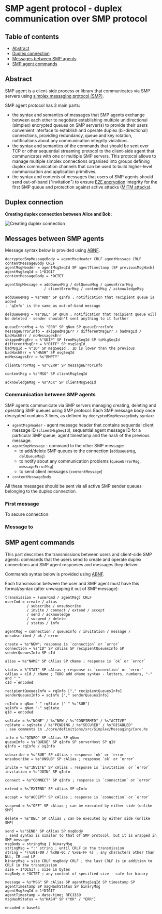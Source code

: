 # SMP agent protocol - duplex communication over SMP protocol

## Table of contents

- [Abstract](#abstract)
- [Duplex connection](#duplex-connection)
- [Messages between SMP agents](#messages-between-smp-agents)
- [SMP agent commands](#smp-agent-commands)

## Abstract

SMP agent is a client-side process or library that communicates via SMP servers using [simplex messaging protocol (SMP)](./simplex-messaging.md).

SMP agent protocol has 3 main parts:

- the syntax and semantics of messages that SMP agents exchange between each other to negotiate establishing multiple unidirectional (simplex) encrypted queues on SMP server(s) to provide their users convenient interface to establish and operate duplex (bi-directional) connections, providing redundancy, queue and key rotation, notifications about any communication integrity violations.
- the syntax and semantics of the commands that should be sent over TCP or other sequential streaming protocol to the client-side agent that communicates with one or multiple SMP servers. This protocol allows to manage multiple simplex connections organised into groups defining duplex communication channels that can be used to build higher-level communication and application primitives.
- the syntax and contents of messages that users of SMP agents should send out-of-band ("invitation") to ensure [E2E encryption][1] integrity for the first SMP queue and protection against active attacks ([MITM attacks][2]).

## Duplex connection

**Creating duplex connection between Alice and Bob:**

![Creating duplex connection](/diagrams/duplex-messaging/duplex-creating.svg)

## Messages between SMP agents

Message syntax below is provided using [ABNF][1].

```abnf
decryptedSmpMessageBody = agentMsgHeader CRLF agentMessage CRLF contentMessageBody CRLF
agentMsgHeader = agentMsgSeqId SP agentTimestamp [SP previousMsgHash]
agentMsgSeqId = 1*DIGIT
contentMessageBody = *OCTET

agentSmpMessage = addQueueMsg / delQueueMsg / queueErrorMsg
                  / clientErrorMsg / contentMsg / acknowledgeMsg

addQueueMsg = %s"ADD" SP qInfo ; notification that recipient queue is added
; `qInfo` is the same as out-of-band message

delQueueMsg = %s"DEL" SP qNum ; notification that recipient queue will be deleted - sender shouldn't sent anything to it further

queueErrorMsg = %s "ERR" SP qNum SP queueErrorInfo
messageErrorInfo = skippedMsgErr / differentMsgErr / badMsgId / badHashErr / noMessagesErr
skippedMsgErr = %"SKIP" SP fromMsgSeqId SP toMsgSeqId
differentMsgErr = %"DIFF" SP msgSeqId
badMsgId = %"ID" SP msgSeqId ; ID is lower than the previous
badHashErr = %"HASH" SP msgSeqId
noMessagesErr = %s"EMPTY"

clientErrorMsg = %s"CERR" SP messageErrorInfo

contentMsg = %s"MSG" SP clientMsgSeqId

acknowledgeMsg = %s"ACK" SP clientMsgSeqId
```

### Communication between SMP agents

SMP agents communicate via SMP servers managing creating, deleting and operating SMP queues using SMP protocol. Each SMP message body once decrypted contains 3 lines, as defined by `decryptedSmpMessageBody` syntax:

- `agentMsgHeader` - agent message header that contains sequential client message ID (`clientMsgSeqId`), sequential agent message ID for a particular SMP queue, agent timestamp and the hash of the previous message.
- `agentSmpMessage` - command to the other SMP message:
  - to add/delete SMP queues to the connection (`addQueueMsg`, `delQueueMsg`)
  - to notify about any communication problems (`queueErrorMsg`, `messageErrorMsg`)
  - to send client messages (`contentMessage`)
- `contentMessageBody`

All these messages should be sent via all active SMP sender queues belonging to the duplex connection.

### First message

To secure connection

### Message to

## SMP agent commands

This part describes the transmissions between users and client-side SMP agents: commands that the users send to create and operate duplex connections and SMP agent responses and messages they deliver.

Commands syntax below is provided using [ABNF][1].

Each transmission between the user and SMP agent must have this format/syntax (after unwrapping it out of SMP message):

```abnf
transmission = (userCmd / agentMsg) CRLF
userCmd = create / alias
          / subscribe / unsubscribe
          / invite / connect / extend / accept
          / send / acknowledge
          / suspend / delete
          / status / info

agentMsg = connection / queueInfo / invitation / message / unsubscribed / ok / error

create = %s"NEW"; response is `connection` or `error`
connection = %s"ID" SP cAlias SP recipientQueuesInfo SP senderQueuesInfo SP cId

alias = %s"NAME" SP cAlias SP cName ; response is `ok` or `error`

status = %"STAT" SP cAlias ; response is `connection` or `error`
cAlias = cId / cName ; TODO add cName syntax - letters, numbers, "-" and "_"
cId = encoded

recipientQueuesInfo = rqInfo ["," recipientQueuesInfo]
senderQueuesInfo = sqInfo ["," senderQueuesInfo]

rqInfo = qNum "-" rqState ["-" %s"SUB"]
sqInfo = qNum "-" sqState
qId = encoded

sqState = %s"NONE" / %s"NEW / %s"CONFIRMED" / %s"ACTIVE"
rqState = sqState / %s"PENDING / %s"SECURED" / %s"DISABLED"
; see comments in ./core/definitions/src/Simplex/Messaging/Core.hs

info = %s"QINFO" SP cAlias SP qNum
queueInfo = %s"QUEUE" SP qInfo SP serverHost SP qId
qInfo = rqInfo / sqInfo

subscribe = %s"SUB" SP cAlias ; response `ok` or `error`
unsubscribe = %s"UNSUB" SP cAlias ; response `ok` or `error`

invite = %s"INVITE" SP cAlias ; response is `invitation` or `error`
invitation = %s"JOIN" SP qInfo

connect = %s"CONNECT" SP qInfo ; response is `connection` or `error`

extend = %s"EXTEND" SP cAlias SP qInfo

accept = %s"ACCEPT" SP cAlias ; response is `connection` or `error`

suspend = %s"OFF" SP cAlias ; can be executed by either side (unlike SMP)

delete = %s"DEL" SP cAlias ; can be executed by either side (unlike SMP)

send = %s"SEND" SP cAlias SP msgBody
; send syntax is similar to that of SMP protocol, but it is wrapped in SMP message
msgBody = stringMsg | binaryMsg
stringMsg = ":" string ; until CRLF in the transmission
string = *(%x01-09 / %x0B-0C / %x0E-FF %) ; any characters other than NUL, CR and LF
binaryMsg = size CRLF msgBody CRLF ; the last CRLF is in addition to CRLF in the transmission
size = 1*DIGIT ; size in bytes
msgBody = *OCTET ; any content of specified size - safe for binary

message = %s"MSG" SP cAlias SP agentMsgSeqId SP timestamp SP agentTimestamp SP msgHashStatus SP binaryMsg
agentMsgSeqId = 1*DIGIT
agentTimestamp = date-time; RFC3339
msgHashStatus = %s"HASH" SP ("OK" / "ERR")

encoded = base64
```

[1]: https://en.wikipedia.org/wiki/End-to-end_encryption
[2]: https://en.wikipedia.org/wiki/Man-in-the-middle_attack
[3]: https://tools.ietf.org/html/rfc5234
